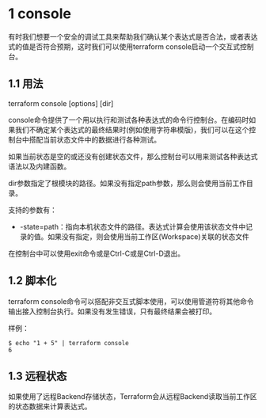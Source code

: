 
# 1 console

有时我们想要一个安全的调试工具来帮助我们确认某个表达式是否合法，或者表达式的值是否符合预期，这时我们可以使用terraform console启动一个交互式控制台。

## 1.1 用法

terraform console [options] [dir]

console命令提供了一个用以执行和测试各种表达式的命令行控制台。在编码时如果我们不确定某个表达式的最终结果时(例如使用字符串模版)，我们可以在这个控制台中搭配当前状态文件中的数据进行各种测试。

如果当前状态是空的或还没有创建状态文件，那么控制台可以用来测试各种表达式语法以及内建函数。

dir参数指定了根模块的路径。如果没有指定path参数，那么则会使用当前工作目录。

支持的参数有：
- -state=path：指向本机状态文件的路径。表达式计算会使用该状态文件中记录的值。如果没有指定，则会使用当前工作区(Workspace)关联的状态文件

在控制台中可以使用exit命令或是Ctrl-C或是Ctrl-D退出。

## 1.2 脚本化

terraform console命令可以搭配非交互式脚本使用，可以使用管道符将其他命令输出接入控制台执行。如果没有发生错误，只有最终结果会被打印。

样例：

```
$ echo "1 + 5" | terraform console
6
```

## 1.3 远程状态

如果使用了远程Backend存储状态，Terraform会从远程Backend读取当前工作区的状态数据来计算表达式。

